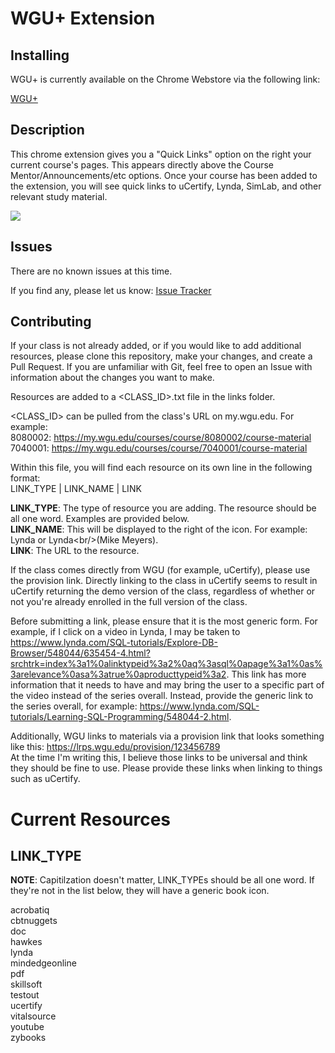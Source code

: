 WGU+ Extension
==========

Installing
-----

WGU+ is currently available on the Chrome Webstore via the following link:

[WGU+](https://chrome.google.com/webstore/detail/wgu+/chaofigalhkdhmphgaanmpbapfjlpjpd)

Description
-----

This chrome extension gives you a "Quick Links" option on the right your current course's pages. This appears directly above the Course Mentor/Announcements/etc options.
Once your course has been added to the extension, you will see quick links to uCertify, Lynda, SimLab, and other relevant study material.

<img src="https://github.com/bamhm182/WGU-Plus/blob/master/screenshots/WGU%2BExample.jpg"/>

Issues
-----

There are no known issues at this time.

If you find any, please let us know: [Issue Tracker](https://github.com/bamhm182/WGU-Plus/issues)

Contributing
-----

If your class is not already added, or if you would like to add additional resources, please clone this repository, make your changes, and create a Pull Request.
If you are unfamiliar with Git, feel free to open an Issue with information about the changes you want to make.

Resources are added to a <CLASS_ID>.txt file in the links folder.

<CLASS_ID> can be pulled from the class's URL on my.wgu.edu. For example: <br/>
8080002: https://my.wgu.edu/courses/course/8080002/course-material<br/>
7040001: https://my.wgu.edu/courses/course/7040001/course-material<br/>


Within this file, you will find each resource on its own line in the following format:<br/>
LINK_TYPE | LINK_NAME            | LINK

<b>LINK_TYPE</b>: The type of resource you are adding. The resource should be all one word. Examples are provided below.<br/>
<b>LINK_NAME</b>: This will be displayed to the right of the icon. For example: Lynda or Lynda\<br/\>(Mike Meyers).<br/>
<b>LINK</b>: The URL to the resource.<br/>

If the class comes directly from WGU (for example, uCertify), please use the provision link. Directly linking to the class in uCertify seems to result in uCertify returning the demo version of
the class, regardless of whether or not you're already enrolled in the full version of the class.

Before submitting a link, please ensure that it is the most generic form. For example, if I click on a video in Lynda, I may be taken to https://www.lynda.com/SQL-tutorials/Explore-DB-Browser/548044/635454-4.html?srchtrk=index%3a1%0alinktypeid%3a2%0aq%3asql%0apage%3a1%0as%3arelevance%0asa%3atrue%0aproducttypeid%3a2. This link has more information that it needs to have and may bring the user to a specific part of the video instead of the series overall. Instead, provide the generic link to the series overall, for example: https://www.lynda.com/SQL-tutorials/Learning-SQL-Programming/548044-2.html.

Additionally, WGU links to materials via a provision link that looks something like this: https://lrps.wgu.edu/provision/123456789 <br/>
At the time I'm writing this, I believe those links to be universal and think they should be fine to use. Please provide these links when linking to things such as uCertify.

Current Resources
==========
LINK_TYPE
-----
<b>NOTE</b>: Capitilzation doesn't matter, LINK_TYPEs should be all one word. If they're not in the list below, they will have a generic book icon.

acrobatiq<br/>
cbtnuggets<br/>
doc<br/>
hawkes<br/>
lynda<br/>
mindedgeonline<br/>
pdf<br/>
skillsoft<br/>
testout<br/>
ucertify<br/>
vitalsource<br/>
youtube<br/>
zybooks<br/>
